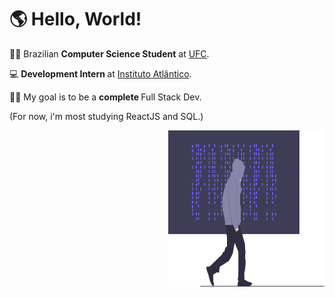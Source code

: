 # 🌎 Hello, World!

<div id="about-me" align ="left">
🏴‍☠️ Brazilian <strong>Computer Science Student</strong> at <a href="http://www.ufc.br/">UFC</a>.

💻 <strong> Development Intern </strong> at <a href="https://www.atlantico.com.br/">Instituto Atlântico</a>.

👨‍💻 My goal is to be a <strong> complete </strong> Full Stack Dev.

(For now, i'm most studying ReactJS and SQL.)

</div>

<img align="right" src="assets/undraw_hacker_mind_6y85.svg" height="250" width ="250">
